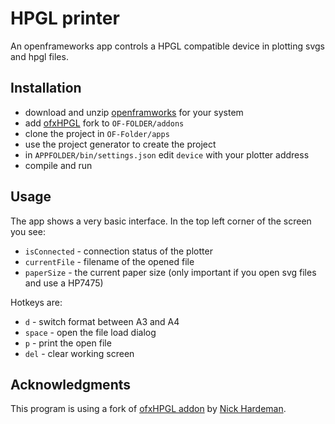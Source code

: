 # HPGL printer

An openframeworks app controls a HPGL compatible device in plotting svgs and hpgl files.

## Installation

* download and unzip [openframworks](https://openframeworks.cc/download/) for your system
* add [ofxHPGL](https://github.com/brinoausrino/ofxHPGL) fork to `OF-FOLDER/addons`
* clone the project in `OF-Folder/apps`
* use the project generator to create the project
* in `APPFOLDER/bin/settings.json` edit `device` with your plotter address
* compile and run

## Usage

The app shows a very basic interface. In the top left corner of the screen you see:

* `isConnected` - connection status of the plotter
* `currentFile` - filename of the opened file
* `paperSize` - the current paper size (only important if you open svg files and use a HP7475)

Hotkeys are:

* `d` - switch format between A3 and A4
* `space` - open the file load dialog
* `p` - print the open file
* `del` - clear working screen

## Acknowledgments

This program is using a fork of [ofxHPGL addon](https://github.com/NickHardeman/ofxHPGL) by [Nick Hardeman](https://nickhardeman.com/).